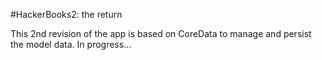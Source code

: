#HackerBooks2: the return

This 2nd revision of the app is based on CoreData to manage and persist the model data. 
In progress...